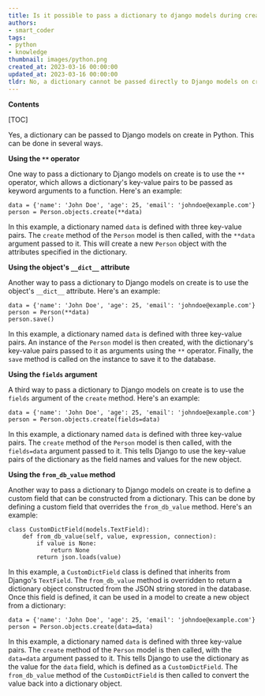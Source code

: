 ```yaml
---
title: Is it possible to pass a dictionary to django models during creation?
authors:
- smart_coder
tags:
- python
- knowledge
thumbnail: images/python.png
created_at: 2023-03-16 00:00:00
updated_at: 2023-03-16 00:00:00
tldr: No, a dictionary cannot be passed directly to Django models on create, instead, keyword arguments should be passed.
---
```


**Contents**

[TOC]

Yes, a dictionary can be passed to Django models on create in Python. This can be done in several ways. 

**Using the `**` operator**

One way to pass a dictionary to Django models on create is to use the `**` operator, which allows a dictionary's key-value pairs to be passed as keyword arguments to a function. Here's an example:

```
data = {'name': 'John Doe', 'age': 25, 'email': 'johndoe@example.com'}
person = Person.objects.create(**data)
```

In this example, a dictionary named `data` is defined with three key-value pairs. The `create` method of the `Person` model is then called, with the `**data` argument passed to it. This will create a new `Person` object with the attributes specified in the dictionary.

**Using the object's `__dict__` attribute**

Another way to pass a dictionary to Django models on create is to use the object's `__dict__` attribute. Here's an example:

```
data = {'name': 'John Doe', 'age': 25, 'email': 'johndoe@example.com'}
person = Person(**data)
person.save()
```

In this example, a dictionary named `data` is defined with three key-value pairs. An instance of the `Person` model is then created, with the dictionary's key-value pairs passed to it as arguments using the `**` operator. Finally, the `save` method is called on the instance to save it to the database.

**Using the `fields` argument**

A third way to pass a dictionary to Django models on create is to use the `fields` argument of the `create` method. Here's an example:

```
data = {'name': 'John Doe', 'age': 25, 'email': 'johndoe@example.com'}
person = Person.objects.create(fields=data)
```

In this example, a dictionary named `data` is defined with three key-value pairs. The `create` method of the `Person` model is then called, with the `fields=data` argument passed to it. This tells Django to use the key-value pairs of the dictionary as the field names and values for the new object.

**Using the `from_db_value` method**

Another way to pass a dictionary to Django models on create is to define a custom field that can be constructed from a dictionary. This can be done by defining a custom field that overrides the `from_db_value` method. Here's an example:

```
class CustomDictField(models.TextField):
    def from_db_value(self, value, expression, connection):
        if value is None:
            return None
        return json.loads(value)
```

In this example, a `CustomDictField` class is defined that inherits from Django's `TextField`. The `from_db_value` method is overridden to return a dictionary object constructed from the JSON string stored in the database. Once this field is defined, it can be used in a model to create a new object from a dictionary:

```
data = {'name': 'John Doe', 'age': 25, 'email': 'johndoe@example.com'}
person = Person.objects.create(data=data)
```

In this example, a dictionary named `data` is defined with three key-value pairs. The `create` method of the `Person` model is then called, with the `data=data` argument passed to it. This tells Django to use the dictionary as the value for the `data` field, which is defined as a `CustomDictField`. The `from_db_value` method of the `CustomDictField` is then called to convert the value back into a dictionary object.
